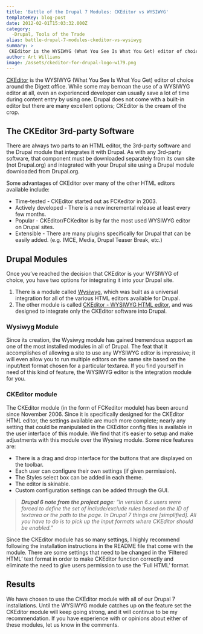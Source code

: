 ```yaml
---
title: 'Battle of the Drupal 7 Modules: CKEditor vs WYSIWYG'
templateKey: blog-post
date: 2012-02-01T15:03:32.000Z
category: 
  -Drupal, Tools of the Trade
alias: battle-drupal-7-modules-ckeditor-vs-wysiwyg
summary: > 
 CKEditor is the WYSIWYG (What You See Is What You Get) editor of choice around the Digett office. While some may bemoan the use of a WYSIWYG editor at all, even an experienced developer can usually save a lot of time during content entry by using one. Drupal does not come with a built-in editor but there are many excellent options; CKEditor is the cream of the crop.
author: Art Williams
image: /assets/ckeditor-for-drupal-logo-w179.png
---
```


[CKEditor](http://ckeditor.com/) is the WYSIWYG (What You See Is What You Get) editor of choice around the Digett office. While some may bemoan the use of a WYSIWYG editor at all, even an experienced developer can usually save a lot of time during content entry by using one. Drupal does not come with a built-in editor but there are many excellent options; CKEditor is the cream of the crop.

The CKEditor 3rd-party Software
-------------------------------

There are always two parts to an HTML editor, the 3rd-party software and the Drupal module that integrates it with Drupal. As with any 3rd-party software, that component must be downloaded separately from its own site (not Drupal.org) and integrated with your Drupal site using a Drupal module downloaded from Drupal.org.

Some advantages of CKEditor over many of the other HTML editors available include:

*   Time-tested - CKEditor started out as FCKeditor in 2003.
*   Actively developed - There is a new incremental release at least every few months.
*   Popular - CKEditor/FCKeditor is by far the most used WYSIWYG editor on Drupal sites.
*   Extensible - There are many plugins specifically for Drupal that can be easily added. (e.g. IMCE, Media, Drupal Teaser Break, etc.)

Drupal Modules
--------------

Once you’ve reached the decision that CKEditor is your WYSIWYG of choice, you have two options for integrating it into your Drupal site.

1.  There is a module called [Wysiwyg](https://www.drupal.org/project/wysiwyg), which was built as a universal integration for all of the various HTML editors available for Drupal.
2.  The other module is called [CKEditor - WYSIWYG HTML editor](https://www.drupal.org/project/ckeditor), and was designed to integrate only the CKEditor software into Drupal.

### Wysiwyg Module

Since its creation, the Wysiwyg module has gained tremendous support as one of the most installed modules in all of Drupal. The feat that it accomplishes of allowing a site to use any WYSIWYG editor is impressive; it will even allow you to run multiple editors on the same site based on the input/text format chosen for a particular textarea. If you find yourself in need of this kind of feature, the WYSIWYG editor is the integration module for you.

### CKEditor module

The CKEditor module (in the form of FCKeditor module) has been around since November 2006. Since it is specifically designed for the CKEditor HTML editor, the settings available are much more complete; nearly any setting that could be manipulated in the CKEditor config files is available in the user interface of this module. We find that it’s easier to setup and make adjustments with this module over the Wysiwg module. Some nice features are:

*   There is a drag and drop interface for the buttons that are displayed on the toolbar.
*   Each user can configure their own settings (if given permission).
*   The Styles select box can be added in each theme.
*   The editor is skinable.
*   Custom configuration settings can be added through the GUI.

> _**Drupal 6 note from the project page**: “In version 6.x users were forced to define the set of include/exclude rules based on the ID of textarea or the path to the page. In Drupal 7 things are \[simplified\]. All you have to do is to pick up the input formats where CKEditor should be enabled.”_

Since the CKEditor module has so many settings, I highly recommend following the installation instructions in the README file that come with the module. There are some settings that need to be changed in the ‘Filtered HTML’ text format in order to make CKEditor function correctly and eliminate the need to give users permission to use the ‘Full HTML’ format.

Results
-------

We have chosen to use the CKEditor module with all of our Drupal 7 installations. Until the WYSIWYG module catches up on the feature set the CKEditor module will keep going strong, and it will continue to be my recommendation. If you have experience with or opinions about either of these modules, let us know in the comments.